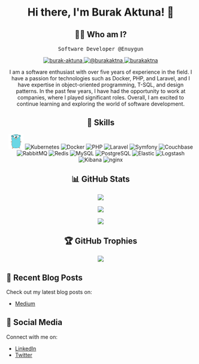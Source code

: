 <h1 align="center">Hi there, I'm Burak Aktuna! 👋</h1>

<h2 align="center">👨‍💻 Who am I?</h2>
<p align="center">
  <samp>Software Developer @Enuygun</samp>
</p>
<p align="center">
  <a href="https://www.linkedin.com/in/burakaktna/" target="blank">
    <img src="https://img.shields.io/badge/linkedin-%230077B5.svg?&style=for-the-badge&logo=linkedin&logoColor=white" alt="burak-aktuna" />
  </a>
  <a href="https://burakaktna.medium.com/" target="blank">
    <img src="https://img.shields.io/badge/medium-%2312100E.svg?&style=for-the-badge&logo=medium&logoColor=white" alt="@burakaktna" />
  </a>
  <a href="https://twitter.com/burakaktna" target="blank">
    <img src="https://img.shields.io/twitter/follow/burakaktna?logo=twitter&style=for-the-badge" alt="burakaktna" />
  </a>
</p>
<p align="center">
I am a software enthusiast with over five years of experience in the field. I have a passion for technologies such as Docker, PHP, and Laravel, and I have expertise in object-oriented programming, T-SQL, and design patterns. In the past few years, I have had the opportunity to work at companies, where I played significant roles. Overall, I am excited to continue learning and exploring the world of software development.
</p>
<h2 align="center">🚀 Skills</h2>
<p align="center">
  <img src="https://raw.githubusercontent.com/devicons/devicon/master/icons/go/go-original.svg" alt="Go" width="40" height="40" />
  <img src="https://www.vectorlogo.zone/logos/kubernetes/kubernetes-icon.svg" alt="Kubernetes" width="40" height="40"/>
  <img src="https://www.vectorlogo.zone/logos/docker/docker-icon.svg" alt="Docker" width="40" height="40"/>
  <img src="https://www.vectorlogo.zone/logos/php/php-icon.svg" alt="PHP" width="40" height="40"/>
  <img src="https://www.vectorlogo.zone/logos/laravel/laravel-icon.svg" alt="Laravel" width="40" height="40"/>
  <img src="https://www.vectorlogo.zone/logos/symfony/symfony-icon.svg" alt="Symfony" width="40" height="40"/>
  <img src="https://www.vectorlogo.zone/logos/couchbase/couchbase-icon.svg" alt="Couchbase" width="40" height="40"/>
  <img src="https://www.vectorlogo.zone/logos/rabbitmq/rabbitmq-icon.svg" alt="RabbitMQ" width="40" height="40"/>
  <img src="https://www.vectorlogo.zone/logos/redis/redis-icon.svg" alt="Redis" width="40" height="40" />
  <img src="https://www.vectorlogo.zone/logos/mysql/mysql-icon.svg" alt="MySQL" width="40" height="40" />
  <img src="https://www.vectorlogo.zone/logos/postgresql/postgresql-icon.svg" alt="PostgreSQL" width="40" height="40" />
  <img src="https://www.vectorlogo.zone/logos/elastic/elastic-icon.svg" alt="Elastic" width="40" height="40" />
  <img src="https://www.vectorlogo.zone/logos/elasticco_logstash/elasticco_logstash-icon.svg" alt="Logstash" width="40" height="40" />
  <img src="https://www.vectorlogo.zone/logos/elasticco_kibana/elasticco_kibana-icon.svg" alt="Kibana" width="40" height="40" />
  <img src="https://www.vectorlogo.zone/logos/nginx/nginx-icon.svg" alt="nginx" width="40" height="40" />
</p>

<h2 align="center">📊 GitHub Stats</h2>

<p align="center">
    <img align="center" src="https://github-readme-stats.vercel.app/api/top-langs/?username=burakaktna&layout=compact&langs_count=8&theme=react" />
</p>
<p align="center">
  <img align="center" src="https://github-readme-stats.vercel.app/api?username=burakaktna&show_icons=true&theme=react" />
</p>
<p align="center">
  <img align="center" src="https://github-readme-streak-stats.herokuapp.com/?user=burakaktna&theme=react" />
</p>

<h2 align="center">🏆 GitHub Trophies</h2>

<p align="center">
  <img align="center" src="https://github-profile-trophy.vercel.app/?username=burakaktna&column=6&rank=SSS,SS,S,AAA,AA,A,B,C&theme=algolia" />
</p>

<h2 align="left">📝 Recent Blog Posts</h2>
Check out my latest blog posts on:

- [Medium](https://burakaktna.medium.com/)

<h2 align="left">🤝 Social Media</h2>
Connect with me on:

- [LinkedIn](https://www.linkedin.com/in/burakaktna/)
- [Twitter](https://twitter.com/burakaktna)
